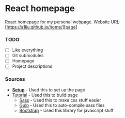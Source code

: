 # React homepage
React homepage for my personal webpage. Website URL: [https://a1liu.github.io/home/][page]

### TODO
* [ ] Like everything
* [ ] Git submodules
* [ ] Homepage
* [ ] Project descriptions

### Sources
* [**Setup**][setup] - Used this to set up the page
* [Tutorial][tut] - Used this to build page
	- [Sass][sass] - Used this to make css stuff easier
	- [Gulp][gulp] - Used this to auto-compile sass files
	- [Bootstrap][boots] - Used this library for javascript stuff

[page]: https://a1liu.github.io/home/
[setup]: https://github.com/gitname/react-gh-pages
[tut]: https://www.youtube.com/watch?v=nusgoj74a3Y&index=3&list=PL-Db3tEF6pB8oGh1vpfmpSa1-duyxNuGc
[sass]: https://sass-lang.com/install
[gulp]: https://gulpjs.com/
[boots]: http://getbootstrap.com/docs/4.1/getting-started/introduction/
